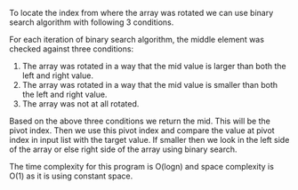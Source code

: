 To locate the index from where the array was rotated we can use binary search algorithm with following 3 conditions.

For each iteration of binary search algorithm, the middle element was checked against three conditions:
1. The array was rotated in a way that the mid value is larger than both the left and right value.
2. The array was rotated in a way that the mid value is smaller than both the left and right value.
3. The array was not at all rotated.

Based on the above three conditions we return the mid. This will be the pivot index. Then we use this pivot index and compare the value at pivot index in input list with the target value. If smaller then we look in the left side of the array or else right side of the array using binary search.

The time complexity for this program is O(logn) and space complexity is O(1) as it is using constant space.